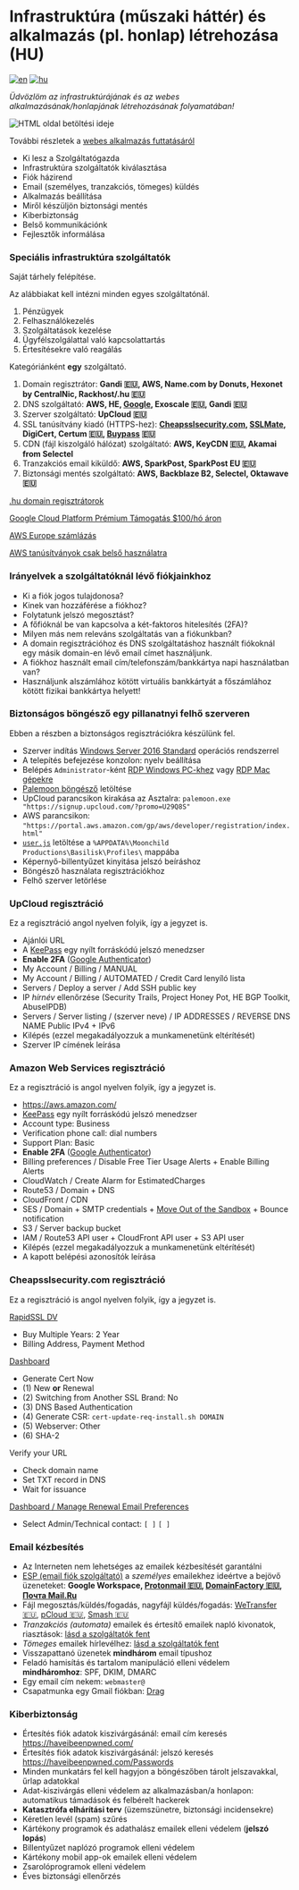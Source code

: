 # Infrastruktúra (műszaki háttér) és alkalmazás (pl. honlap) létrehozása (HU)

[![en](https://img.shields.io/badge/lang-English%20%F0%9F%87%AC%F0%9F%87%A7-white)](Onboarding.md)
[![hu](https://img.shields.io/badge/nyelv-magyar%20%F0%9F%87%AD%F0%9F%87%BA-white)](Onboarding2.md)

*Üdvözlöm az infrastruktúrájának és az webes alkalmazásának/honlapjának létrehozásának folyamatában!*

![HTML oldal betöltési ideje](/.github/assets/Page-html-load-time.png)

További részletek a [webes alkalmazás futtatásáról](/CV2.md)

- Ki lesz a Szolgáltatógazda
- Infrastruktúra szolgáltatók kiválasztása
- Fiók házirend
- Email (személyes, tranzakciós, tömeges) küldés
- Alkalmazás beállítása
- Miről készüljön biztonsági mentés
- Kiberbiztonság
- Belső kommunikációnk
- Fejlesztők informálása

### Speciális infrastruktúra szolgáltatók

Saját tárhely felépítése.

Az alábbiakat kell intézni minden egyes szolgáltatónál.

1. Pénzügyek
1. Felhasználókezelés
1. Szolgáltatások kezelése
1. Ügyfélszolgálattal való kapcsolattartás
1. Értesítésekre való reagálás

Kategóriánként **egy** szolgáltató.

1. Domain regisztrátor:
   **Gandi :eu:, AWS, Name.com by Donuts, Hexonet by CentralNic, Rackhost/.hu :eu:**
1. DNS szolgáltató:
   **AWS, HE, [Google](https://cloud.google.com/dns/pricing), Exoscale :eu:, Gandi :eu:**
1. Szerver szolgáltató:
   **UpCloud :eu:**
1. SSL tanúsítvány kiadó (HTTPS-hez):
   **[Cheapsslsecurity.com](https://cheapsslsecurity.com/rapidssl/rapidsslcertificate.html),
   [SSLMate](https://sslmate.com/),
   DigiCert,
   Certum :eu:,
   [Buypass](https://www.buypass.com/products/tls-ssl-certificates) :eu:**
1. CDN (fájl kiszolgáló hálózat) szolgáltató:
   **AWS, KeyCDN :eu:, Akamai from Selectel**
1. Tranzakciós email kiküldő:
   **AWS, SparkPost, SparkPost EU :eu:**
1. Biztonsági mentés szolgáltató:
   **AWS, Backblaze B2, Selectel, Oktawave :eu:**

[.hu domain regisztrátorok](https://www.domain.hu/regisztratorok/)

[Google Cloud Platform Prémium Támogatás $100/hó áron](https://cloud.google.com/support/?options=premium-support#support-options)

[AWS Europe számlázás](https://aws.amazon.com/legal/aws-emea/)

[AWS tanúsítványok csak belső használatra](https://aws.amazon.com/certificate-manager/faqs/#general)

### Irányelvek a szolgáltatóknál lévő fiókjainkhoz

- Ki a fiók jogos tulajdonosa?
- Kinek van hozzáférése a fiókhoz?
- Folytatunk jelszó megosztást?
- A főfióknál be van kapcsolva a két-faktoros hitelesítés (2FA)?
- Milyen más nem releváns szolgáltatás van a fiókunkban?
- A domain regisztrációhoz és DNS szolgáltatáshoz használt fiókoknál egy másik domain-en lévő email címet használjunk.
- A fiókhoz használt email cím/telefonszám/bankkártya napi használatban van?
- Használjunk alszámlához kötött virtuális bankkártyát a főszámlához kötött fizikai bankkártya helyett!

### Biztonságos böngésző egy pillanatnyi felhő szerveren

Ebben a részben a biztonságos regisztrációkra készülünk fel.

- Szerver indítás [Windows Server 2016 Standard](https://hub.upcloud.com/server/create) operációs rendszerrel
- A telepítés befejezése konzolon: nyelv beállítása
- Belépés `Administrator`-ként
  [RDP Windows PC-khez](https://ci.freerdp.com/job/freerdp-nightly-windows/arch=win64,label=vs2013/)
  vagy [RDP Mac gépekre](https://itunes.apple.com/us/app/microsoft-remote-desktop/id1295203466?mt=12)
- [Palemoon böngésző](https://www.palemoon.org/download.php?mirror=eu&bits=64&type=installer) letöltése
- UpCloud parancsikon kirakása az Asztalra: `palemoon.exe "https://signup.upcloud.com/?promo=U29Q8S"`
- AWS parancsikon: `"https://portal.aws.amazon.com/gp/aws/developer/registration/index.html"`
- [`user.js`](https://github.com/szepeviktor/windows-workstation/blob/master/upcloud/user.js)
  letöltése a `%APPDATA%\Moonchild Productions\Basilisk\Profiles\` mappába
- Képernyő-billentyűzet kinyitása jelszó beíráshoz
- Böngésző használata regisztrációkhoz
- Felhő szerver letörlése

### UpCloud regisztráció

Ez a regisztráció angol nyelven folyik, így a jegyzet is.

- Ajánlói URL
- A [KeePass](https://keepass.info/) egy nyílt forráskódú jelszó menedzser
- **Enable 2FA** ([Google Authenticator](https://play.google.com/store/apps/details?id=com.google.android.apps.authenticator2))
- My Account / Billing / MANUAL
- My Account / Billing / AUTOMATED / Credit Card lenyíló lista
- Servers / Deploy a server / Add SSH public key
- IP _hírnév_ ellenőrzése (Security Trails, Project Honey Pot, HE BGP Toolkit, AbuseIPDB)
- Servers / Server listing / (szerver neve) / IP ADDRESSES / REVERSE DNS NAME Public IPv4 + IPv6
- Kilépés (ezzel megakadályozzuk a munkamenetünk eltérítését)
- Szerver IP címének leírása

### Amazon Web Services regisztráció

Ez a regisztráció is angol nyelven folyik, így a jegyzet is.

- https://aws.amazon.com/
- [KeePass](https://keepass.info/) egy nyílt forráskódú jelszó menedzser
- Account type: Business
- Verification phone call: dial numbers
- Support Plan: Basic
- **Enable 2FA** ([Google Authenticator](https://play.google.com/store/apps/details?id=com.google.android.apps.authenticator2))
- Billing preferences / Disable Free Tier Usage Alerts + Enable Billing Alerts
- CloudWatch / Create Alarm for EstimatedCharges
- Route53 / Domain + DNS
- CloudFront / CDN
- SES / Domain + SMTP credentials +
  [Move Out of the Sandbox](https://docs.aws.amazon.com/ses/latest/DeveloperGuide/request-production-access.html) +
  Bounce notification
- S3 / Server backup bucket
- IAM / Route53 API user + CloudFront API user + S3 API user
- Kilépés (ezzel megakadályozzuk a munkamenetünk eltérítését)
- A kapott belépési azonosítók leírása

### Cheapsslsecurity.com regisztráció

Ez a regisztráció is angol nyelven folyik, így a jegyzet is.

[RapidSSL DV](https://cheapsslsecurity.com/rapidssl/rapidsslcertificate.html)

- Buy Multiple Years: 2 Year
- Billing Address, Payment Method

[Dashboard](https://cheapsslsecurity.com/client/ordersummary.html)

- Generate Cert Now
- (1) New **or** Renewal
- (2) Switching from Another SSL Brand: No
- (3) DNS Based Authentication
- (4) Generate CSR: `cert-update-req-install.sh DOMAIN`
- (5) Webserver: Other
- (6) SHA-2

Verify your URL

- Check domain name
- Set TXT record in DNS
- Wait for issuance

[Dashboard / Manage Renewal Email Preferences](https://cheapsslsecurity.com/client/renewalemail-preferences.html)

- Select Admin/Technical contact: `[ ]` `[ ]`

### Email kézbesítés

- Az Interneten nem lehetséges az emailek kézbesítését garantálni
- [ESP (email fiók szolgáltató)](https://2fa.directory/#email)
  a *személyes* emailekhez ideértve a bejövő üzeneteket:
  **Google Workspace, [Protonmail :eu:](https://protonmail.com/signup), [DomainFactory :eu:](https://www.df.eu/int/e-mail-hosting/), [Почта Mail.Ru](https://biz.mail.ru/mail/)**
- Fájl megosztás/küldés/fogadás, nagyfájl küldés/fogadás: [WeTransfer :eu:](https://wetransfer.com/),
  [pCloud :eu:](https://transfer.pcloud.com/),
  [Smash :eu:](https://fromsmash.com/)
- *Tranzakciós (automata)* emailek és értesítő emailek napló kivonatok, riasztások:
  [lásd a szolgáltatók fent](#speci%C3%A1lis-infrastrukt%C3%BAra-szolg%C3%A1ltat%C3%B3k)
- *Tömeges* emailek hírlevélhez: [lásd a szolgáltatók fent](#speci%C3%A1lis-infrastrukt%C3%BAra-szolg%C3%A1ltat%C3%B3k)
- Visszapattanó üzenetek **mindhárom** email típushoz
- Feladó hamisítás és tartalom manipuláció elleni védelem **mindháromhoz**: SPF, DKIM, DMARC
- Egy email cím nekem: `webmaster@`
- Csapatmunka egy Gmail fiókban: [Drag](https://www.dragapp.com/)

### Kiberbiztonság

- Értesítés fiók adatok kiszivárgásánál: email cím keresés https://haveibeenpwned.com/
- Értesítés fiók adatok kiszivárgásánál: jelszó keresés https://haveibeenpwned.com/Passwords
- Minden munkatárs fel kell hagyjon a böngészőben tárolt jelszavakkal, űrlap adatokkal
- Adat-kiszivárgás elleni védelem az alkalmazásban/a honlapon:
  automatikus támadások és felbérelt hackerek
- **Katasztrófa elhárítási terv** (üzemszünetre, biztonsági incidensekre)
- Kéretlen levél (spam) szűrés
- Kártékony programok és adathalász emailek elleni védelem (**jelszó lopás**)
- Billentyűzet naplózó programok elleni védelem
- Kártékony mobil app-ok emailek elleni védelem
- Zsarolóprogramok elleni védelem
- Éves biztonsági ellenőrzés
